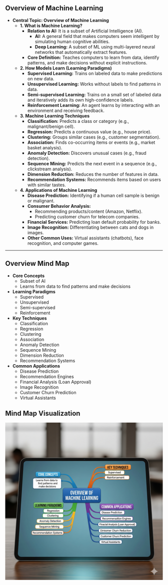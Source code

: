 ## Overview of Machine Learning

* **Central Topic: Overview of Machine Learning**
    * **1. What is Machine Learning?**
        * **Relation to AI:** It is a subset of Artificial Intelligence (AI).
            * **AI:** A general field that makes computers seem intelligent by simulating human cognitive abilities.
            * **Deep Learning:** A subset of ML using multi-layered neural networks that automatically extract features.
        * **Core Definition:** Teaches computers to learn from data, identify patterns, and make decisions without explicit instructions.
    * **2. How Models Learn (Learning Paradigms)**
        * **Supervised Learning:** Trains on labeled data to make predictions on new data.
        * **Unsupervised Learning:** Works without labels to find patterns in data.
        * **Semi-supervised Learning:** Trains on a small set of labeled data and iteratively adds its own high-confidence labels.
        * **Reinforcement Learning:** An agent learns by interacting with an environment and receiving feedback.
    * **3. Machine Learning Techniques**
        * **Classification:** Predicts a class or category (e.g., malignant/benign cell).
        * **Regression:** Predicts a continuous value (e.g., house price).
        * **Clustering:** Groups similar cases (e.g., customer segmentation).
        * **Association:** Finds co-occurring items or events (e.g., market basket analysis).
        * **Anomaly Detection:** Discovers unusual cases (e.g., fraud detection).
        * **Sequence Mining:** Predicts the next event in a sequence (e.g., clickstream analysis).
        * **Dimension Reduction:** Reduces the number of features in data.
        * **Recommendation Systems:** Recommends items based on users with similar tastes.
    * **4. Applications of Machine Learning**
        * **Disease Prediction:** Identifying if a human cell sample is benign or malignant.
        * **Consumer Behavior Analysis:**
            * Recommending products/content (Amazon, Netflix).
            * Predicting customer churn for telecom companies.
        * **Financial Services:** Predicting loan default probability for banks.
        * **Image Recognition:** Differentiating between cats and dogs in images.
        * **Other Common Uses:** Virtual assistants (chatbots), face recognition, and computer games.

---

## Overview Mind Map

* **Core Concepts**
    * Subset of AI 
    * Learns from data to find patterns and make decisions 
* **Learning Paradigms**
    * Supervised
    * Unsupervised 
    * Semi-supervised 
    * Reinforcement 
* **Key Techniques** 
    * Classification
    * Regression
    * Clustering
    * Association
    * Anomaly Detection
    * Sequence Mining
    * Dimension Reduction
    * Recommendation Systems
* **Common Applications**
    * Disease Prediction
    * Recommendation Engines
    * Financial Analysis (Loan Approval)
    * Image Recognition
    * Customer Churn Prediction
    * Virtual Assistants

## Mind Map Visualization
![Mind Map](./Img/OverviewMachineLearning.png)